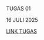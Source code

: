 TUGAS 01

16 JULI 2025

[LINK TUGAS](https://github.com/dzenmori/PL-submited-frontend-newcomer-Nain/tree/main/01)
